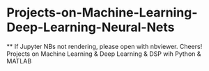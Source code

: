 # Projects-on-Machine-Learning-Deep-Learning-Neural-Nets
** If Jupyter NBs not rendering, please open with nbviewer. Cheers!
Projects on Machine Learning &amp; Deep Learning &amp; DSP wih Python &amp; MATLAB
